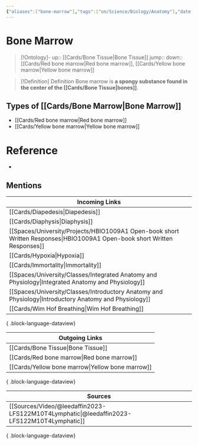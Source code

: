 ```yaml
---
{"aliases":["bone-marrow"],"tags":["on/Science/Biology/Anatomy"],"date created":"2022-12-10 Sat","edited":"2023-04-06 Thu","dg-publish":true,"permalink":"/cards/bone-marrow/","dgPassFrontmatter":true}
---
```


# Bone Marrow

> [!Ontology]-
> up:: [[Cards/Bone Tissue\|Bone Tissue]]
> jump::
> down:: [[Cards/Red bone marrow\|Red bone marrow]], [[Cards/Yellow bone marrow\|Yellow bone marrow]]

> [!Definition] Definition
> Bone marrow is **a spongy substance found in the center of the [[Cards/Bone Tissue\|bones]]**.

## Types of [[Cards/Bone Marrow\|Bone Marrow]]

- [[Cards/Red bone marrow\|Red bone marrow]]
- [[Cards/Yellow bone marrow\|Yellow bone marrow]]

# Reference
- 

## Mentions
| Incoming Links                                                                                                               |
| ---------------------------------------------------------------------------------------------------------------------------- |
| [[Cards/Diapedesis\|Diapedesis]]                                                                                          |
| [[Cards/Diaphysis\|Diaphysis]]                                                                                            |
| [[Spaces/University/Projects/HBIO1009A1 Open-book short Written Responses\|HBIO1009A1 Open-book short Written Responses]] |
| [[Cards/Hypoxia\|Hypoxia]]                                                                                                |
| [[Cards/Immortality\|Immortality]]                                                                                        |
| [[Spaces/University/Classes/Integrated Anatomy and Physiology\|Integrated Anatomy and Physiology]]                        |
| [[Spaces/University/Classes/Introductory Anatomy and Physiology\|Introductory Anatomy and Physiology]]                    |
| [[Cards/Wim Hof Breathing\|Wim Hof Breathing]]                                                                            |

{ .block-language-dataview}

| Outgoing Links                                      |
| --------------------------------------------------- |
| [[Cards/Bone Tissue\|Bone Tissue]]               |
| [[Cards/Red bone marrow\|Red bone marrow]]       |
| [[Cards/Yellow bone marrow\|Yellow bone marrow]] |

{ .block-language-dataview}

| Sources                                                                                       |
| --------------------------------------------------------------------------------------------- |
| [[Sources/Video/@leedaffin2023-LFS122M10T4Lymphatic\|@leedaffin2023-LFS122M10T4Lymphatic]] |

{ .block-language-dataview}